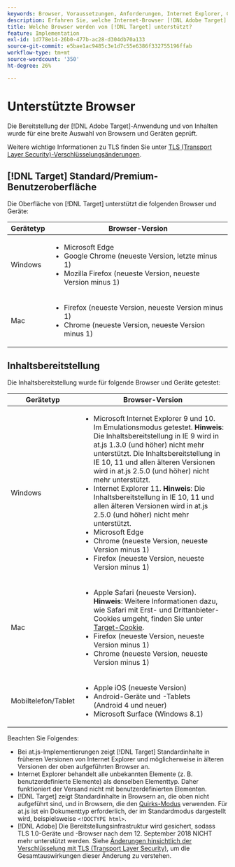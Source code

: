 ```yaml
---
keywords: Browser, Voraussetzungen, Anforderungen, Internet Explorer, Chrome, Firefox, Safari, Android, Oberfläche, Browser0
description: Erfahren Sie, welche Internet-Browser [!DNL Adobe Target] für die Benutzeroberfläche und die Inhaltsbereitstellung unterstützen.
title: Welche Browser werden von [!DNL Target] unterstützt?
feature: Implementation
exl-id: 1d778e14-26b0-477b-ac28-d304db70a133
source-git-commit: e5bae1ac9485c3e1d7c55e6386f332755196ffab
workflow-type: tm+mt
source-wordcount: '350'
ht-degree: 26%

---
```


# Unterstützte Browser

Die Bereitstellung der [!DNL Adobe Target]-Anwendung und von Inhalten wurde für eine breite Auswahl von Browsern und Geräten geprüft.

Weitere wichtige Informationen zu TLS finden Sie unter [TLS (Transport Layer Security)-Verschlüsselungsänderungen](tls-transport-layer-security-encryption.md).

## [!DNL Target] Standard/Premium-Benutzeroberfläche

Die Oberfläche von [!DNL Target] unterstützt die folgenden Browser und Geräte:

| Gerätetyp | Browser-Version |
|--- |--- |
| Windows | <ul><li>Microsoft Edge</li><li>Google Chrome (neueste Version, letzte minus 1)</li><li>Mozilla Firefox (neueste Version, neueste Version minus 1)</li></ul> |
| Mac | <ul><li>Firefox (neueste Version, neueste Version minus 1)</li><li>Chrome (neueste Version, neueste Version minus 1)</li></ul> |

## Inhaltsbereitstellung

Die Inhaltsbereitstellung wurde für folgende Browser und Geräte getestet:

| Gerätetyp | Browser-Version |
|--- |--- |
| Windows | <ul><li>Microsoft Internet Explorer 9 und 10. Im Emulationsmodus getestet. **Hinweis**: Die Inhaltsbereitstellung in IE 9 wird in at.js 1.3.0 (und höher) nicht mehr unterstützt. Die Inhaltsbereitstellung in IE 10, 11 und allen älteren Versionen wird in at.js 2.5.0 (und höher) nicht mehr unterstützt.</li><li>Internet Explorer 11. **Hinweis**: Die Inhaltsbereitstellung in IE 10, 11 und allen älteren Versionen wird in at.js 2.5.0 (und höher) nicht mehr unterstützt.</li><li>Microsoft Edge</li><li>Chrome (neueste Version, neueste Version minus 1)</li><li>Firefox (neueste Version, neueste Version minus 1)</li></ul> |
| Mac | <ul><li>Apple Safari (neueste Version). **Hinweis**: Weitere Informationen dazu, wie Safari mit Erst- und Drittanbieter-Cookies umgeht, finden Sie unter [Target-Cookie](../implement/client-side/atjs/atjs-cookies.md).</li><li>Firefox (neueste Version, neueste Version minus 1)</li><li>Chrome (neueste Version, neueste Version minus 1)</li></ul> |
| Mobiltelefon/Tablet | <ul><li>Apple iOS (neueste Version)</li><li>Android-Geräte und -Tablets (Android 4 und neuer)</li><li>Microsoft Surface (Windows 8.1)</li></ul> |

Beachten Sie Folgendes:

* Bei at.js-Implementierungen zeigt [!DNL Target] Standardinhalte in früheren Versionen von Internet Explorer und möglicherweise in älteren Versionen der oben aufgeführten Browser an.
* Internet Explorer behandelt alle unbekannten Elemente (z. B. benutzerdefinierte Elemente) als denselben Elementtyp. Daher funktioniert der Versand nicht mit benutzerdefinierten Elementen.
* [!DNL Target] zeigt Standardinhalte in Browsern an, die oben nicht aufgeführt sind, und in Browsern, die den [Quirks-Modus](https://en.wikipedia.org/wiki/Quirks_mode) verwenden. Für at.js ist ein Dokumenttyp erforderlich, der im Standardmodus dargestellt wird, beispielsweise `<!DOCTYPE html>`.
* [!DNL Adobe] Die Bereitstellungsinfrastruktur wird gesichert, sodass TLS 1.0-Geräte und -Browser nach dem 12. September 2018 NICHT mehr unterstützt werden. Siehe [Änderungen hinsichtlich der Verschlüsselung mit TLS (Transport Layer Security)](../before-implement/tls-transport-layer-security-encryption.md), um die Gesamtauswirkungen dieser Änderung zu verstehen.
